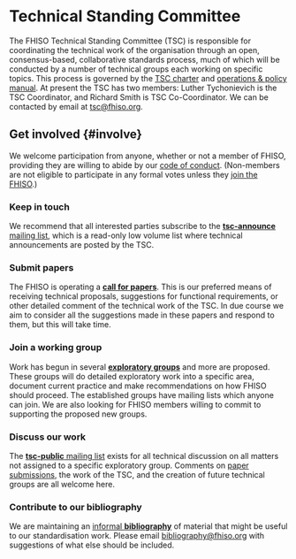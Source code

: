 Technical Standing Committee
============================

The FHISO Technical Standing Committee (TSC) is responsible for
coordinating the technical work of the organisation through an open,
consensus-based, collaborative standards process, much of which will be
conducted by a number of technical groups each working on specific
topics. This process is governed by the [TSC charter](/charter/) and
[operations & policy manual](/opm/). At present the TSC has two
members: Luther Tychonievich is the TSC Coordinator, and Richard Smith
is TSC Co-Coordinator. We can be contacted by email at
[tsc@fhiso.org](mailto:tsc@fhiso.org).

Get involved {#involve}
------------

We welcome participation from anyone, whether or not a member of FHISO,
providing they are willing to abide by our [code of
conduct](http://fhiso.org/aboutfhiso/code-of-conduct/). 
(Non-members are not eligible to participate in any formal votes unless
they [join the FHISO](http://fhiso.org/join-fhiso/).)

### Keep in touch

We recommend that all interested parties subscribe to the
[**tsc-announce** mailing
list](http://fhiso.org/mailman/listinfo/tsc-announce_fhiso.org), which
is a read-only low volume list where technical announcements are posted
by the TSC.

### Submit papers

The FHISO is operating a [**call for
papers**](http://fhiso.org/call-for-papers). This is our preferred means
of receiving technical proposals, suggestions for
functional requirements, or other detailed comment of the technical work
of the TSC. In due course we aim to consider all the suggestions made in
these papers and respond to them, but this will take time.

### Join a working group

Work has begun in several [**exploratory groups**](egs) and more
are proposed. These groups will do detailed exploratory work into a
specific area, document current practice and make recommendations on how
FHISO should proceed. The established groups have mailing lists which
anyone can join. We are also looking for FHISO members willing to commit
to supporting the proposed new groups.

### Discuss our work

The [**tsc-public** mailing list](tsc-public) exists for all technical
discussion on all matters not assigned to a specific exploratory group.
Comments on [paper
submissions](http://fhiso.org/call-for-papers-submissions), the work of
the TSC, and the creation of future technical groups are all welcome
here.

### Contribute to our bibliography

We are maintaining an [informal **bibliography**](/bibliography) of
material that might be useful to our standardisation work. Please email
[bibliography@fhiso.org](mailto:bibliography@fhiso.org) with suggestions
of what else should be included.
